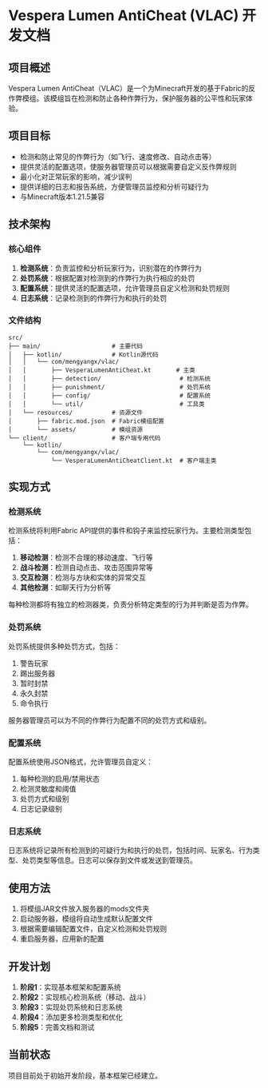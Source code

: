 # Vespera Lumen AntiCheat (VLAC) 开发文档

## 项目概述
Vespera Lumen AntiCheat（VLAC）是一个为Minecraft开发的基于Fabric的反作弊模组。该模组旨在检测和防止各种作弊行为，保护服务器的公平性和玩家体验。

## 项目目标
- 检测和防止常见的作弊行为（如飞行、速度修改、自动点击等）
- 提供灵活的配置选项，使服务器管理员可以根据需要自定义反作弊规则
- 最小化对正常玩家的影响，减少误判
- 提供详细的日志和报告系统，方便管理员监控和分析可疑行为
- 与Minecraft版本1.21.5兼容

## 技术架构

### 核心组件
1. **检测系统**：负责监控和分析玩家行为，识别潜在的作弊行为
2. **处罚系统**：根据配置对检测到的作弊行为执行相应的处罚
3. **配置系统**：提供灵活的配置选项，允许管理员自定义检测和处罚规则
4. **日志系统**：记录检测到的作弊行为和执行的处罚

### 文件结构
```
src/
├── main/                    # 主要代码
│   ├── kotlin/              # Kotlin源代码
│   │   └── com/mengyangx/vlac/
│   │       ├── VesperaLumenAntiCheat.kt       # 主类
│   │       ├── detection/                      # 检测系统
│   │       ├── punishment/                     # 处罚系统
│   │       ├── config/                         # 配置系统
│   │       └── util/                           # 工具类
│   └── resources/           # 资源文件
│       ├── fabric.mod.json  # Fabric模组配置
│       └── assets/          # 模组资源
└── client/                  # 客户端专用代码
    └── kotlin/
        └── com/mengyangx/vlac/
            └── VesperaLumenAntiCheatClient.kt  # 客户端主类
```

## 实现方式

### 检测系统
检测系统将利用Fabric API提供的事件和钩子来监控玩家行为。主要检测类型包括：

1. **移动检测**：检测不合理的移动速度、飞行等
2. **战斗检测**：检测自动点击、攻击范围异常等
3. **交互检测**：检测与方块和实体的异常交互
4. **其他检测**：如聊天行为分析等

每种检测都将有独立的检测器类，负责分析特定类型的行为并判断是否为作弊。

### 处罚系统
处罚系统提供多种处罚方式，包括：

1. 警告玩家
2. 踢出服务器
3. 暂时封禁
4. 永久封禁
5. 命令执行

服务器管理员可以为不同的作弊行为配置不同的处罚方式和级别。

### 配置系统
配置系统使用JSON格式，允许管理员自定义：

1. 每种检测的启用/禁用状态
2. 检测灵敏度和阈值
3. 处罚方式和级别
4. 日志记录级别

### 日志系统
日志系统将记录所有检测到的可疑行为和执行的处罚，包括时间、玩家名、行为类型、处罚类型等信息。日志可以保存到文件或发送到管理员。

## 使用方法
1. 将模组JAR文件放入服务器的mods文件夹
2. 启动服务器，模组将自动生成默认配置文件
3. 根据需要编辑配置文件，自定义检测和处罚规则
4. 重启服务器，应用新的配置

## 开发计划
1. **阶段1**：实现基本框架和配置系统
2. **阶段2**：实现核心检测系统（移动、战斗）
3. **阶段3**：实现处罚系统和日志系统
4. **阶段4**：添加更多检测类型和优化
5. **阶段5**：完善文档和测试

## 当前状态
项目目前处于初始开发阶段，基本框架已经建立。 